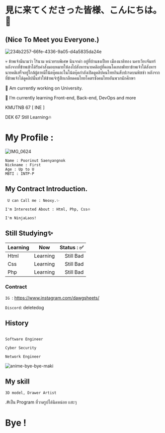 # 見に来てくださった皆様、こんにちは。👋
## (Nice To Meet you Everyone.)

![234b2257-66fe-4336-9a05-d4a5835da24e](https://github.com/NexonKitsune/NexonKitsune/assets/173798663/53710079-6c3b-4253-85de-bb095d7b265a)

💀 ข้าพเจ้ามีนามว่า ไร้นาม หน่วยรบพิเศษ นินจาดำ อยู่ที่บ้านขงเปือย เมืองนาติทอง นครเวียงจันทร์ 
หลังจากที่ข้าพเข้าได้รับคำสั่งมอบหมายให้ลงไปสังหารนายคติอยู่ที่คอนโดเทลพัทยาข้าพเจ้าใด้สังหารนายคติเสร็จอยู่ใกล้ผู้ตายมีโน้ตบุ๊คและในโน้ตบุ๊คกำลังเปิดดูคลิปคนไทยกินสับปะรดบนพิซซ่า หลังจากที่ข้าพเจ้าได้ดูคลิปนั้นทำให้ข้าพเจ้ารู้สึกเกลียดคนไทยโคตรซังคนไทยอันพวกนักศึกษา

🏫 Am currently working on University.

🌱 I’m currently learning Front-end, Back-end, DevOps and more

KMUTNB 67 [ INE ]

DEK 67 Still Learning🔥

# My Profile :

![IMG_0624](https://github.com/NexonKitsune/NexonKitsune/assets/173798663/746d81cd-5f73-47e9-98bd-9fb8f86c996c)

```
Name : Poorinut Saenyangnok
Nickname : First
Age : Up to U
MBTI : INTP-P
```

## My Contract Introduction.
``` U can Call me : Neoxy.✨```

 ```I'm Interested About : Html, Php, Css🔥```

```I'm NinjaLaos!```

## Still Studying✨
| Learning        | Now           | Status : ✅ |
| ------------- |:-------------:| -----:|
| Html     | Learning | Still Bad |
| Css      | Learning      |  Still Bad |
| Php      | Learning      |  Still Bad  |

### Contract 
```IG ```: https://www.instagram.com/dawgsheets/

```Discord```: deletedog

## History 
``` ชื่อ เฟิร์ส [ภูริณัฐ เเสนยางนอก] บ้านเกิดอยู่ อุดรธานี สนใจทางด้าน :

Software Engineer

Cyber Security

Network Engineer
```

![anime-bye-bye-maki](https://github.com/NexonKitsune/NexonKitsune/assets/173798663/1c7e1eda-4688-46a1-9be8-1b5930a61d19)

## My skill
``` Graphic Design
3D model, Drawer Artist
```
.#เป็น Program ที่วาดรูปได้นิดหน่อย เเฮะๆ
# Bye !


<!--
**NexonKitsune/NexonKitsune** is a ✨ _special_ ✨ repository because its `README.md` (this file) appears on your GitHub profile.

Here are some ideas to get you started:

- 🔭 I’m currently working on ...
- 🌱 I’m currently learning ...
- 👯 I’m looking to collaborate on ...
- 🤔 I’m looking for help with ...
- 💬 Ask me about ...
- 📫 How to reach me: ...
- 😄 Pronouns: ...
- ⚡ Fun fact: ...
-->

